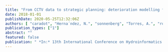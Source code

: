 ```yaml
---
title: "From CCTV data to strategic planning: deterioration modelling for large sewer networks in Germany and Colombia"
date: 2018-01-01
publishDate: 2020-05-25T12:32:06Z
authors: [ "caradot", "Herna´ndez, N.", "sonnenberg", "Torres, A.", "rouault" ]
publication_types: ["1"]
abstract: ""
featured: false
publication: " *In:* 13th International Conference on Hydroinformatics HIC 2018. Palermo, Italy. 02.07.-06.07. 2018"
---
```


